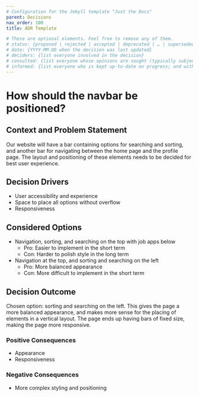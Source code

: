 ```yaml
---
# Configuration for the Jekyll template "Just the Docs"
parent: Decisions
nav_order: 100
title: ADR Template

# These are optional elements. Feel free to remove any of them.
# status: {proposed | rejected | accepted | deprecated | … | superseded by [ADR-0005](0005-example.md)}
# date: {YYYY-MM-DD when the decision was last updated}
# deciders: {list everyone involved in the decision}
# consulted: {list everyone whose opinions are sought (typically subject-matter experts); and with whom there is a two-way communication}
# informed: {list everyone who is kept up-to-date on progress; and with whom there is a one-way communication}
---
```

<!-- we need to disable MD025, because we use the different heading "ADR Template" in the homepage (see above) than it is foreseen in the template -->
<!-- markdownlint-disable-file MD025 -->
# How should the navbar be positioned?

## Context and Problem Statement

Our website will have a bar containing options for searching and sorting, and another bar for navigating between the home page and the profile page. The layout and positioning of these elements needs to be decided for best user experience.

<!-- This is an optional element. Feel free to remove. -->
## Decision Drivers

* User accessibility and experience
* Space to place all options without overflow
* Responsiveness

## Considered Options

* Navigation, sorting, and searching on the top with job apps below
  * Pro: Easier to implement in the short term
  * Con: Harder to polish style in the long term 
* Navigation at the top, and sorting and searching on the left
  * Pro: More balanced appearance
  * Con: More difficult to implement in the short term

## Decision Outcome

Chosen option: sorting and searching on the left. This gives the page a more balanced appearance, and makes more sense for the placing of elements in a vertical layout. The page ends up having bars of fixed size, making the page more responsive.

<!-- This is an optional element. Feel free to remove. -->
### Positive Consequences

* Appearance
* Responsiveness

<!-- This is an optional element. Feel free to remove. -->
### Negative Consequences

* More complex styling and positioning

<!-- markdownlint-disable-file MD013 -->
